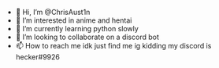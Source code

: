 - 👋 Hi, I’m @ChrisAust1n
- 👀 I’m interested in anime and hentai
- 🌱 I’m currently learning python slowly
- 💞️ I’m looking to collaborate on a discord bot 
- 📫 How to reach me idk just find me ig kidding my discord is hecker#9926

<!---
ChrisAust1n/ChrisAust1n is a ✨ special ✨ repository because its `README.md` (this file) appears on your GitHub profile.
You can click the Preview link to take a look at your changes.
--->
